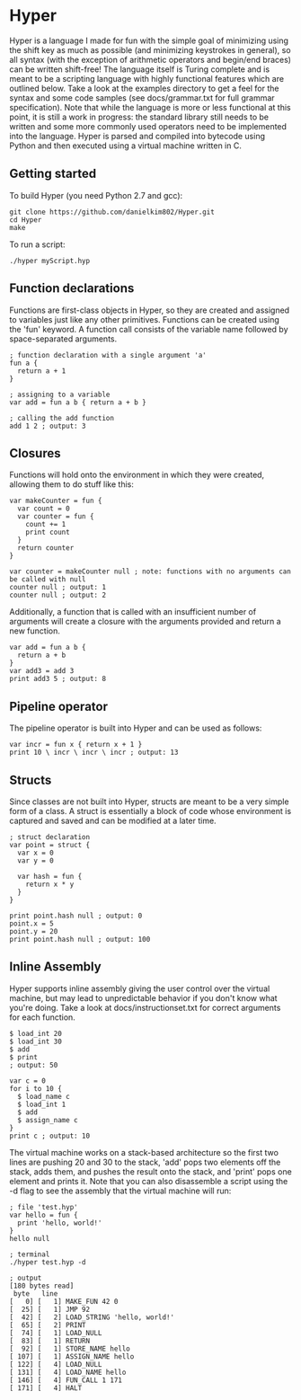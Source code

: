# Hyper
Hyper is a language I made for fun with the simple goal of minimizing using the shift key as much as possible (and minimizing keystrokes in general), so all syntax (with the exception of arithmetic operators and begin/end braces) can be written shift-free! The language itself is Turing complete and is meant to be a scripting language with highly functional features which are outlined below. Take a look at the examples directory to get a feel for the syntax and some code samples (see docs/grammar.txt for full grammar specification). Note that while the language is more or less functional at this point, it is still a work in progress: the standard library still needs to be written and some more commonly used operators need to be implemented into the language. Hyper is parsed and compiled into bytecode using Python and then executed using a virtual machine written in C.

## Getting started
To build Hyper (you need Python 2.7 and gcc):
```
git clone https://github.com/danielkim802/Hyper.git
cd Hyper
make
```
To run a script:
```
./hyper myScript.hyp
```

## Function declarations
Functions are first-class objects in Hyper, so they are created and assigned to variables just like any other primitives. Functions can be created using the 'fun' keyword. A function call consists of the variable name followed by space-separated arguments.
```
; function declaration with a single argument 'a'
fun a {
  return a + 1
}

; assigning to a variable
var add = fun a b { return a + b }

; calling the add function
add 1 2 ; output: 3
```

## Closures
Functions will hold onto the environment in which they were created, allowing them to do stuff like this:
```
var makeCounter = fun {
  var count = 0
  var counter = fun {
    count += 1
    print count
  }
  return counter
}

var counter = makeCounter null ; note: functions with no arguments can be called with null
counter null ; output: 1
counter null ; output: 2
```
Additionally, a function that is called with an insufficient number of arguments will create a closure with the arguments provided and return a new function.
```
var add = fun a b {
  return a + b
}
var add3 = add 3
print add3 5 ; output: 8
```

## Pipeline operator
The pipeline operator is built into Hyper and can be used as follows:
```
var incr = fun x { return x + 1 }
print 10 \ incr \ incr \ incr ; output: 13
```

## Structs
Since classes are not built into Hyper, structs are meant to be a very simple form of a class. A struct is essentially a block of code whose environment is captured and saved and can be modified at a later time. 
```
; struct declaration
var point = struct {
  var x = 0
  var y = 0

  var hash = fun {
    return x * y
  }
}

print point.hash null ; output: 0
point.x = 5
point.y = 20
print point.hash null ; output: 100
```

## Inline Assembly
Hyper supports inline assembly giving the user control over the virtual machine, but may lead to unpredictable behavior if you don't know what you're doing. Take a look at docs/instructionset.txt for correct arguments for each function.
```
$ load_int 20
$ load_int 30
$ add
$ print
; output: 50

var c = 0
for i to 10 {
  $ load_name c
  $ load_int 1
  $ add
  $ assign_name c
}
print c ; output: 10
```
The virtual machine works on a stack-based architecture so the first two lines are pushing 20 and 30 to the stack, 'add' pops two elements off the stack, adds them, and pushes the result onto the stack, and 'print' pops one element and prints it. Note that you can also disassemble a script using the -d flag to see the assembly that the virtual machine will run:
```
; file 'test.hyp'
var hello = fun {
  print 'hello, world!'
}
hello null

; terminal
./hyper test.hyp -d

; output
[180 bytes read]
 byte   line
[   0] [   1] MAKE_FUN 42 0 
[  25] [   1] JMP 92
[  42] [   2] LOAD_STRING 'hello, world!'
[  65] [   2] PRINT
[  74] [   1] LOAD_NULL
[  83] [   1] RETURN
[  92] [   1] STORE_NAME hello
[ 107] [   1] ASSIGN_NAME hello
[ 122] [   4] LOAD_NULL
[ 131] [   4] LOAD_NAME hello
[ 146] [   4] FUN_CALL 1 171
[ 171] [   4] HALT
```
